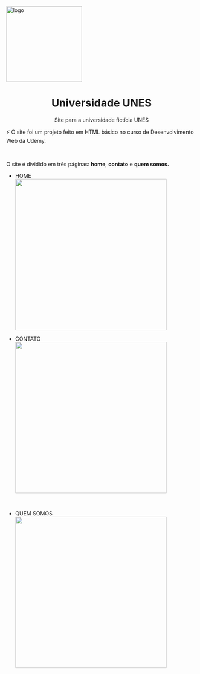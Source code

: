<img width="200" align="center" alt="logo" src="https://user-images.githubusercontent.com/73969176/112907920-03b3bc80-90c5-11eb-930e-ae4bf1fe1946.png">


<h1 align="center"> Universidade UNES </h1>
  <p align="center"> Site para a universidade fictícia UNES </p>

<p> &#9889 O site foi um projeto feito em HTML básico no curso de Desenvolvimento Web da Udemy. </p>

<br>

<p> O site é dividido em três páginas: <b>home</b>, <b>contato</b> e <b>quem somos.</b> </p>

<ul> 
  <li>HOME</li>
  <img width="400" align="center" src="https://user-images.githubusercontent.com/73969176/112911353-a1aa8580-90cb-11eb-9278-8b9e6fb3350e.JPG">
  <br>
  </ul>
  
  <ul>
  <li> CONTATO </li>
  <img width="400" align="center" src="https://user-images.githubusercontent.com/73969176/112908970-dc5def00-90c6-11eb-9ec9-51c9709d45d8.JPG">
  </ul>
  <br>
  
  <ul>
  <li> QUEM SOMOS </li>
  <img width="400" align="center" src="https://user-images.githubusercontent.com/73969176/112911653-42994080-90cc-11eb-93b7-0bb9429c9e34.JPG">
  </ul>
  <br>

